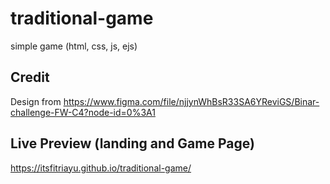 # traditional-game
simple game (html, css, js, ejs)

## Credit
Design from https://www.figma.com/file/njjynWhBsR33SA6YReviGS/Binar-challenge-FW-C4?node-id=0%3A1

## Live Preview (landing and Game Page)
https://itsfitriayu.github.io/traditional-game/
